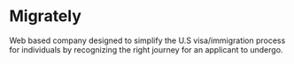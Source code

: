 # Migrately
Web based company designed to simplify the U.S visa/immigration process for individuals by recognizing the right journey for an applicant to undergo.
